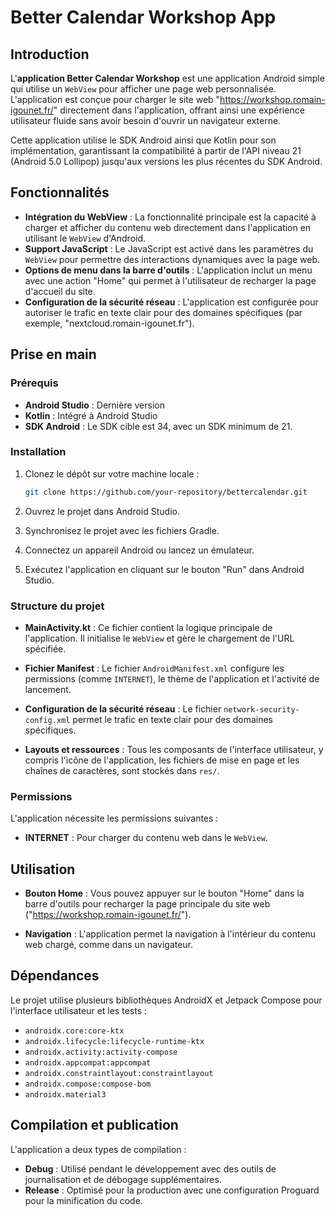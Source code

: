 # Better Calendar Workshop App

## Introduction

L'**application Better Calendar Workshop** est une application Android simple qui utilise un `WebView` pour afficher une page web personnalisée. L'application est conçue pour charger le site web "https://workshop.romain-igounet.fr/" directement dans l'application, offrant ainsi une expérience utilisateur fluide sans avoir besoin d'ouvrir un navigateur externe.

Cette application utilise le SDK Android ainsi que Kotlin pour son implémentation, garantissant la compatibilité à partir de l'API niveau 21 (Android 5.0 Lollipop) jusqu'aux versions les plus récentes du SDK Android.

## Fonctionnalités

- **Intégration du WebView** : La fonctionnalité principale est la capacité à charger et afficher du contenu web directement dans l'application en utilisant le `WebView` d'Android.
- **Support JavaScript** : Le JavaScript est activé dans les paramètres du `WebView` pour permettre des interactions dynamiques avec la page web.
- **Options de menu dans la barre d'outils** : L'application inclut un menu avec une action "Home" qui permet à l'utilisateur de recharger la page d'accueil du site.
- **Configuration de la sécurité réseau** : L'application est configurée pour autoriser le trafic en texte clair pour des domaines spécifiques (par exemple, "nextcloud.romain-igounet.fr").

## Prise en main

### Prérequis

- **Android Studio** : Dernière version
- **Kotlin** : Intégré à Android Studio
- **SDK Android** : Le SDK cible est 34, avec un SDK minimum de 21.

### Installation

1. Clonez le dépôt sur votre machine locale :
   ```bash
   git clone https://github.com/your-repository/bettercalendar.git
   ```

2. Ouvrez le projet dans Android Studio.

3. Synchronisez le projet avec les fichiers Gradle.

4. Connectez un appareil Android ou lancez un émulateur.

5. Exécutez l'application en cliquant sur le bouton "Run" dans Android Studio.

### Structure du projet

- **MainActivity.kt** : Ce fichier contient la logique principale de l'application. Il initialise le `WebView` et gère le chargement de l'URL spécifiée.
  
- **Fichier Manifest** : Le fichier `AndroidManifest.xml` configure les permissions (comme `INTERNET`), le thème de l'application et l'activité de lancement.
  
- **Configuration de la sécurité réseau** : Le fichier `network-security-config.xml` permet le trafic en texte clair pour des domaines spécifiques.

- **Layouts et ressources** : Tous les composants de l'interface utilisateur, y compris l'icône de l'application, les fichiers de mise en page et les chaînes de caractères, sont stockés dans `res/`.

### Permissions

L'application nécessite les permissions suivantes :
- **INTERNET** : Pour charger du contenu web dans le `WebView`.

## Utilisation

- **Bouton Home** : Vous pouvez appuyer sur le bouton "Home" dans la barre d'outils pour recharger la page principale du site web ("https://workshop.romain-igounet.fr/").
  
- **Navigation** : L'application permet la navigation à l'intérieur du contenu web chargé, comme dans un navigateur.

## Dépendances

Le projet utilise plusieurs bibliothèques AndroidX et Jetpack Compose pour l'interface utilisateur et les tests :
- `androidx.core:core-ktx`
- `androidx.lifecycle:lifecycle-runtime-ktx`
- `androidx.activity:activity-compose`
- `androidx.appcompat:appcompat`
- `androidx.constraintlayout:constraintlayout`
- `androidx.compose:compose-bom`
- `androidx.material3`

## Compilation et publication

L'application a deux types de compilation :
- **Debug** : Utilisé pendant le développement avec des outils de journalisation et de débogage supplémentaires.
- **Release** : Optimisé pour la production avec une configuration Proguard pour la minification du code.

